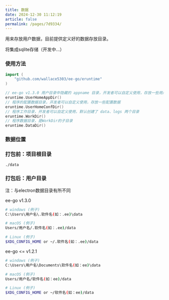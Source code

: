 ```yaml
---
title: 数据
date: 2024-12-30 11:12:19
article: false
permalink: /pages/7d9334/
---
```


用来存放用户数据，目前提供定义好的数据存放目录。

将集成sqlite存储（开发中...） 

### 使用方法

```go
import (
	"github.com/wallace5303/ee-go/eruntime"
)

// ee-go v1.3.0 用户目录中隐藏的 appname 目录，开发者可以自定义使用，存放一些用户数据
eruntime.UserHomeAppDir()
// 程序的配置数据目录，开发者可以自定义使用，存放一些配置数据
eruntime.UserHomeConfDir()
// 程序工作目录，开发者可以自定义使用，默认创建了 data、logs 两个目录
eruntime.WorkDir()
// 程序数据目录，是WorkDir的子目录
eruntime.DataDir()
```

### 数据位置
###  打包前：项目根目录
```
./data
```
###  打包后：用户目录
注：与electron数据目录有所不同

ee-go v1.3.0
```bash
# windows (例子)
C:\Users\用户名\.软件名(如：.ee)\data

# macOS (例子)
Users/用户名/.软件名(如：.ee)/data

# Linux (例子)
$XDG_CONFIG_HOME or ~/.软件名(如：.ee)/data
```

ee-go <= v1.2.1
```bash
# windows (例子)
C:\Users\用户名\Documents\软件名(如：ee)\data

# macOS (例子)
Users/用户名/软件名(如：ee)/data

# Linux (例子)
$XDG_CONFIG_HOME or ~/软件名(如：ee)/data
```

